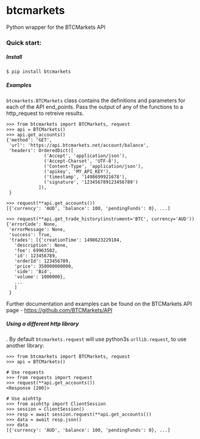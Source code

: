 # btcmarkets
Python wrapper for the BTCMarkets API

### Quick start:

##### Install
```bash
$ pip install btcmarkets
```

##### Examples
`btcmarkets.BTCMarkets` class contains the definitions and parameters for each of the API end_points. Pass the output of any of the functions to a http_request to retreive results.
```pydocstring
>>> from btcmarkets import BTCMarkets, request
>>> api = BTCMarkets()
>>> api.get_accounts()
{'method': 'GET',
 'url': 'https://api.btcmarkets.net/account/balance',
 'headers': OrderedDict([
              ('Accept', 'application/json'),
              ('Accept-Charset', 'UTF-8'),
              ('Content-Type', 'application/json'),
              ('apikey', 'MY_API_KEY'),
              ('timestamp', '1498699921678'),
              ('signature', '123456789123456789')
            ]),
 }

>>> request(**api.get_accounts())
[{'currency': 'AUD', 'balance': 100, 'pendingFunds': 0}, ...]

>>> request(**api.get_trade_history(instrument='BTC', currency='AUD'))
{'errorCode': None,
 'errorMessage': None,
 'success': True,
 'trades': [{'creationTime': 1498623229184,
   'description': None,
   'fee': 69963502,
   'id': 123456789,
   'orderId': 123456789,
   'price': 350000000000,
   'side': 'Bid',
   'volume': 1000000},
   ...
   ]
 }
```

Further documentation and examples can be found on the BTCMarkets API page - https://github.com/BTCMarkets/API

##### Using a different http library
. By default `btcmarkets.request` will use python3s `urllib.request`, to use another library:

```pydocstring
>>> from btcmarkets import BTCMarkets, request
>>> api = BTCMarkets()

# Use requests
>>> from requests import request
>>> request(**api.get_accounts())
<Response [200]>

# Use aiohttp
>>> from aiohttp import ClientSession
>>> session = ClientSession()
>>> resp = await session.request(**api.get_accounts())
>>> data = await resp.json()
>>> data
[{'currency': 'AUD', 'balance': 100, 'pendingFunds': 0}, ...]
```